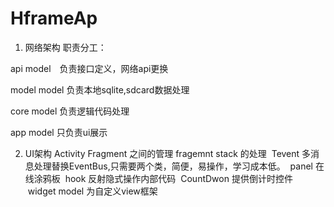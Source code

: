 # HframeAp

1. 网络架构 职责分工：

  api model　负责接口定义，网络api更换

  model model 负责本地sqlite,sdcard数据处理

  core model 负责逻辑代码处理

  app model 只负责ui展示
  
  
2. UI架构 Activity Fragment 之间的管理
  fragemnt stack 的处理
  Tevent 多消息处理替换EventBus,只需要两个类，简便，易操作，学习成本低。
  panel 在线涂鸦板
  hook 反射隐式操作内部代码
  CountDwon 提供倒计时控件
  widget model 为自定义view框架
  
